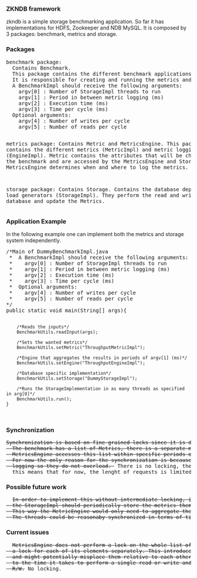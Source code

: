 <h3>ZKNDB framework</h3>
zkndb is a simple storage benchmarking application. So far it has implementations for HDFS, 
Zookeeper and NDB MySQL.
It is composed by 3 packages: benchmark, metrics and storage.

<h3>Packages</h3>
<pre>
benchmark package: 
  Contains Benchmark.
  This package contains the different benchmark applications (BenchmarkImpl). 
  It is responsible for creating and running the metrics and storage.
  A BenchmarkImpl should receive the following arguments:
    argv[0] : Number of StorageImpl threads to run
    argv[1] : Period in between metric logging (ms)
    argv[2] : Execution time (ms)
    argv[3] : Time per cycle (ms)
  Optional arguments:
    argv[4] : Number of writes per cycle
    argv[5] : Number of reads per cycle
  
metrics package:
  Contains Metric and MetricsEngine.
  This package contains the different metrics (MetricImpl) and metric logging logic (EngineImpl).
  Metric contains the attributes that will be changed during the benchmark and are accessed by the MetricsEngine 
  and Storage.
  MetricsEngine determines when and where to log the metrics.
  
storage package:
  Contains Storage.
  Contains the database dependent load generators (StorageImpl). 
  They perform the read and writes to the database and update the Metrics.
</pre>

<h3>Application Example</h3>
In the following example one can implement both the metrics and storage system independently.
<pre>
/*Main of DummyBenchmarkImpl.java 
 *  A BenchmarkImpl should receive the following arguments:
 *    argv[0] : Number of StorageImpl threads to run
 *    argv[1] : Period in between metric logging (ms)
 *    argv[2] : Execution time (ms)
 *    argv[3] : Time per cycle (ms)
 *  Optional arguments:
 *    argv[4] : Number of writes per cycle
 *    argv[5] : Number of reads per cycle
*/
public static void main(String[] args){
        
        /*Reads the inputs*/
        BenchmarkUtils.readInput(args);

        /*Sets the wanted metrics*/
        BenchmarkUtils.setMetric("ThroughputMetricImpl");
    
        /*Engine that aggregates the results in periods of argv[1] (ms)*/    
        BenchmarkUtils.setEngine("ThroughputEngineImpl");

        /*Database specific implementation*/
        BenchmarkUtils.setStorage("DummyStorageImpl");
        
        /*Runs the StorageImplementation in as many threads as specified in arg[0]*/
        BenchmarkUtils.run();
    }
</pre>
  
<h3>Synchronization</h3>  
<pre>
<del>Synchronization is based on fine-grained locks since it is done at the Metric level. 
  The benchmark has a list of Metrics, there is a separate metric for each Storage thread. 
  MetricsEngine accesses this list within specific periods of time (argv[1]).
  For now the only reason for the synchronization is because the MetricsEngine resets the metrics after
  logging so they do not overload. </del> There is no locking, the MetricsEngine performs only reads,
  this means that for now, the lenght of requests is limited by 32 bytes (long).
</pre>

<h3>Possible future work</h3>
<pre>
  <del>In order to implement this without intermediate locking, instead of the MetricsEngine,
  the StorageImpl should periodically store the metrics themselves.
  This way the MetricEngine would only need to aggregate the results in the end of the execution.
  The threads could be reasonaby synchronized in terms of time periods.</del> Under development.
</pre>

<h3>Current issues</h3>
<pre>
  <del>MetricsEngine does not perform a lock on the whole list of metrics. This means that it has to acquire
  a lock for each of its elements separately. This introduces a delay in between the metrics periods
  and might potentially misplace them relative to each others. This delay might correspond
  to the time it takes to perform a single read or write and so it is dependent on the size of the data being
  R/W.</del> No locking.
</pre>